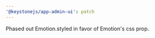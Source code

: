 ```yaml
---
'@keystonejs/app-admin-ui': patch
---
```


Phased out Emotion.styled in favor of Emotion's css prop.
